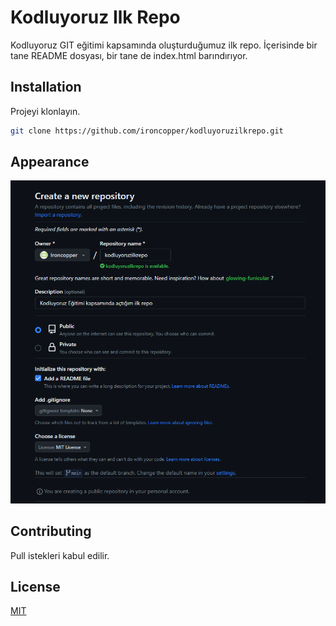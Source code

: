# Kodluyoruz Ilk Repo

Kodluyoruz GIT eğitimi kapsamında oluşturduğumuz ilk repo.
İçerisinde bir tane README dosyası, bir tane de index.html barındırıyor.

## Installation

Projeyi klonlayın.

```bash
git clone https://github.com/ironcopper/kodluyoruzilkrepo.git
```

## Appearance

![github](https://github.com/ironcopper/kodluyoruzilkrepo/blob/main/a.PNG)

## Contributing

Pull istekleri kabul edilir.

## License

[MIT](https://choosealicense.com/licenses/mit/)
